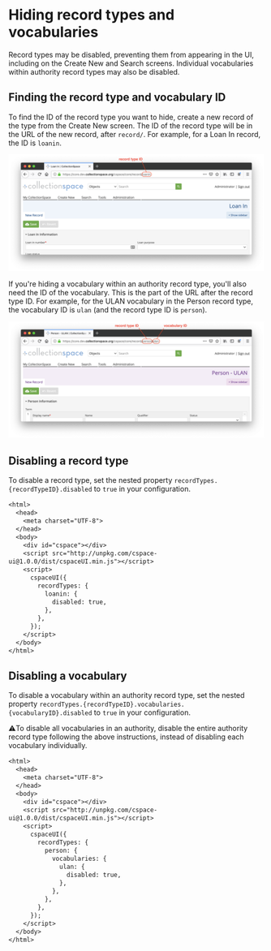 # Hiding record types and vocabularies

Record types may be disabled, preventing them from appearing in the UI, including on the Create New and Search screens. Individual vocabularies within authority record types may also be disabled.

## Finding the record type and vocabulary ID

To find the ID of the record type you want to hide, create a new record of the type from the Create New screen. The ID of the record type will be in the URL of the new record, after `record/`. For example, for a Loan In record, the ID is `loanin`.

<img src="./images/loanin-url.png">

If you're hiding a vocabulary within an authority record type, you'll also need the ID of the vocabulary. This is the part of the URL after the record type ID. For example, for the ULAN vocabulary in the Person record type, the vocabulary ID is `ulan` (and the record type ID is `person`).

<img src="./images/person-ulan-url.png">

## Disabling a record type

To disable a record type, set the nested property `recordTypes.{recordTypeID}.disabled` to `true` in your configuration.

```
<html>
  <head>
    <meta charset="UTF-8">
  </head>
  <body>
    <div id="cspace"></div>
    <script src="http://unpkg.com/cspace-ui@1.0.0/dist/cspaceUI.min.js"></script>
    <script>
      cspaceUI({
        recordTypes: {
          loanin: {
            disabled: true,
          },
        },
      });
    </script>
  </body>
</html>
```

## Disabling a vocabulary

To disable a vocabulary within an authority record type, set the nested property `recordTypes.{recordTypeID}.vocabularies.{vocabularyID}.disabled` to `true` in your configuration.

⚠️To disable all vocabularies in an authority, disable the entire authority record type following the above instructions, instead of disabling each vocabulary individually.

```
<html>
  <head>
    <meta charset="UTF-8">
  </head>
  <body>
    <div id="cspace"></div>
    <script src="http://unpkg.com/cspace-ui@1.0.0/dist/cspaceUI.min.js"></script>
    <script>
      cspaceUI({
        recordTypes: {
          person: {
            vocabularies: {
              ulan: {
                disabled: true,
              },
            },
          },
        },
      });
    </script>
  </body>
</html>
```
